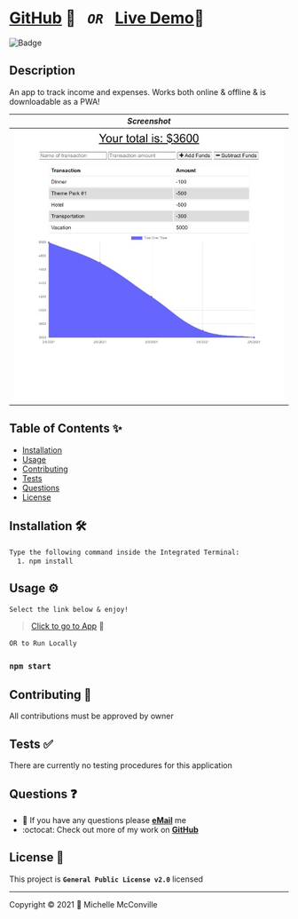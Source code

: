 
# [GitHub](https://github.com/MichelleMcConville/18-budget-tracker) 🔗  ***`  OR  `*** [Live Demo](https://mchel-budget-tracker.herokuapp.com/)🔗

![Badge](https://img.shields.io/badge/license-GPL%20v2-0526fc)

## Description

An app to track income and expenses. Works both online & offline & is downloadable as a PWA!

| ***Screenshot***                   |
| :--------------------------------: |
| ![SC](./docs/budgetTracker600.jpg) |

## Table of Contents ✨

* [Installation](#installation)
* [Usage](#usage)
* [Contributing](#contributing)
* [Tests](#tests)
* [Questions](#questions)
* [License](#license)

## Installation 🛠️ <a name="installation"></a>

```node
Type the following command inside the Integrated Terminal:
  1. npm install
```

## Usage ⚙️ <a name="usage"></a>

```.
Select the link below & enjoy!
```

> [Click to go to App](https://mchel-budget-tracker.herokuapp.com/) 🔗

```.
OR to Run Locally
```

### `npm start`

## Contributing 🤝 <a name="contributing"></a>

All contributions must be approved by owner

## Tests ✅ <a name="tests"></a>

There are currently no testing procedures for this application

## Questions ❓ <a name="questions"></a>

* 📧 If you have any questions please [**eMail**](mailto:dev.mchel@gmail.com) me
* :octocat: Check out more of my work on [**GitHub**](https://github.com/MichelleMcConville)

## License 📝 <a name="license"></a>

This project is **`General Public License v2.0`** licensed

---

 Copyright ©️ 2021 🌷 Michelle McConville
